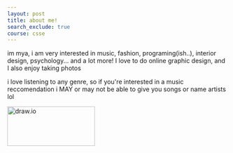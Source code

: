 ```yaml
---
layout: post
title: about me!
search_exclude: true
course: csse
---
```


<div class="container">

im mya, i am very interested in music, fashion, programing(ish..), interior design, psychology... and a lot more! I love to do online graphic design, and I also enjoy taking photos 

i love listening to any genre, so if you're interested in a music reccomendation i MAY or may not be able to give you songs or name artists lol
</div>

<img src="{{site.baseurl}}/images/download (1).jpg" style="width: 200px; height: 90px; float: left;" alt="draw.io"/>


<script>
// Function to play a sound effect
function playSoundEffect() {
    var audio = new Audio('{{site.baseurl}}/assets/paudio/hbwii.mp3'); // replace 'your_sound_effect.mp3' with the path to your sound effect file
    audio.play();
}

// Attach click event listener to document
document.addEventListener('click', function(event) {
    // Check if the clicked element is an anchor link (<a>) or any other clickable element
    if (event.target.tagName === 'A' || event.target.classList.contains('clickable-element')) {
        playSoundEffect(); // Play the sound effect
    } else {
        playAudio(); // If the clicked element is not a clickable element, play the background audio
    }
});

var audio = new Audio('{{site.baseurl}}/assets/audio/ikyfl.mp3'); // replace 'your_audio_file.mp3' with the path to your audio file
audio.loop = true; // enable looping

document.addEventListener('keydown', function(event) {
    if (event.keyCode === 13) { // Check if the pressed key is Enter (key code 13)
        playAudio();
    }
});

function playAudio() {
    if (!audio.paused) { // Check if audio is currently playing
        audio.pause(); // Pause the audio if it's already playing
    } else {
        audio.currentTime = 0; // Reset audio to start
        audio.play(); // Play the audio if it's not already playing
    }
}
</script>




